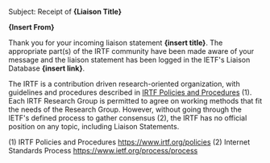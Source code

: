 Subject:  Receipt of **{Liaison Title}**

**{Insert From}**

Thank you for your incoming liaison statement **{insert title}**.  The appropriate part(s) of the IRTF community have been made aware of your message and the liaison statement has been logged in the IETF's Liaison Database **{insert link}**.

The IRTF is a contribution driven research-oriented organization, with guidelines and procedures described in [IRTF Policies and Procedures](https://www.irtf.org/policies) (1).  Each IRTF Research Group is permitted to agree on working methods that fit the needs of the Research Group.  However, without going through the IETF's defined process to gather consensus (2), the IRTF has no official position on any topic, including Liaison Statements.

(1) IRTF Policies and Procedures https://www.irtf.org/policies
(2) Internet Standards Process https://www.ietf.org/process/process
